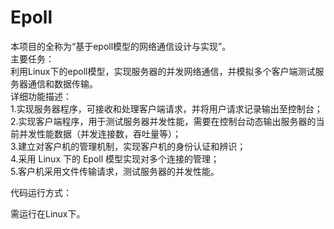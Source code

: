 # Epoll
本项目的全称为“基于epoll模型的网络通信设计与实现”。    
主要任务：    
  利用Linux下的epoll模型，实现服务器的并发网络通信，并模拟多个客户端测试服务器通信和数据传输。     
 详细功能描述：     
  1.实现服务器程序，可接收和处理客户端请求，并将用户请求记录输出至控制台；     
  2.实现客户端程序，用于测试服务器并发性能，需要在控制台动态输出服务器的当前并发性能数据（并发连接数，吞吐量等）；     
  3.建立对客户机的管理机制，实现客户机的身份认证和辨识；      
  4.采用 Linux 下的 Epoll 模型实现对多个连接的管理；      
  5.客户机采用文件传输请求，测试服务器的并发性能。     
  
  代码运行方式：
  
  需运行在Linux下。     
  
  
